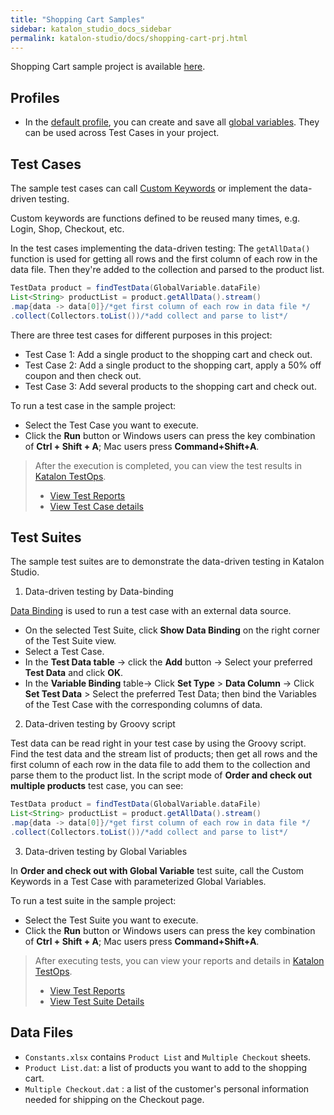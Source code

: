 ```yaml
---
title: "Shopping Cart Samples" 
sidebar: katalon_studio_docs_sidebar
permalink: katalon-studio/docs/shopping-cart-prj.html 
---
```


Shopping Cart sample project is available [here](https://github.com/katalon-studio-samples/shopping-cart-tests).

## Profiles

- In the [default profile](https://docs.katalon.com/katalon-studio/docs/execution-profile-v54.html), you can create and save all [global variables](https://docs.katalon.com/katalon-studio/docs/global-variables.html). They can be used across Test Cases in your project.

## Test Cases

The sample test cases can call [Custom Keywords](https://docs.katalon.com/katalon-studio/docs/introduction-to-custom-keywords.html) or implement the data-driven testing.

Custom keywords are functions defined to be reused many times, e.g. Login, Shop, Checkout, etc.

In the test cases implementing the data-driven testing: The `getAllData()` function is used for getting all rows and the first column of each row in the data file. Then they're added to the collection and parsed to the product list.

```groovy
TestData product = findTestData(GlobalVariable.dataFile)
List<String> productList = product.getAllData().stream()
.map{data -> data[0]}/*get first column of each row in data file */
.collect(Collectors.toList())/*add collect and parse to list*/
```

There are three test cases for different purposes in this project:

- Test Case 1: Add a single product to the shopping cart and check out.
- Test Case 2: Add a single product to the shopping cart, apply a 50% off coupon and then check out.
- Test Case 3: Add several products to the shopping cart and check out.

To run a test case in the sample project:

- Select the Test Case you want to execute.
- Click the **Run** button or Windows users can press the key combination of **Ctrl + Shift + A**; Mac users press **Command+Shift+A**.

> After the execution is completed, you can view the test results in [Katalon TestOps](https://https.analytics.katalon.com).
>
> - [View Test Reports](https://docs.katalon.com/katalon-analytics/docs/project-management-view-reports.html)
> - [View Test Case details](https://docs.katalon.com/katalon-analytics/docs/project-management-view-details.html#details-of-each-test-case)


## Test Suites

The sample test suites are to demonstrate the data-driven testing in Katalon Studio.

1. Data-driven testing by Data-binding

[Data Binding](https://docs.katalon.com/katalon-studio/docs/run-test-case-external-data.html#create-a-new-test-suite-with-test-case-variables) is used to run a test case with an external data source.

- On the selected Test Suite, click **Show Data Binding** on the right corner of the Test Suite view.
- Select a Test Case.
- In the **Test Data table** -> click the **Add** button -> Select your preferred **Test Data** and click **OK**.
- In the **Variable Binding** table-> Click **Set Type** > **Data Column** -> Click **Set Test Data** > Select the preferred Test Data; then bind the Variables of the Test Case with the corresponding columns of data.

2. Data-driven testing by Groovy script

Test data can be read right in your test case by using the Groovy script. Find the test data and the stream list of products; then get all rows and the first column of each row in the data file to add them to the collection and parse them to the product list.
In the script mode of **Order and check out multiple products** test case, you can see:

```groovy
TestData product = findTestData(GlobalVariable.dataFile)
List<String> productList = product.getAllData().stream()
.map{data -> data[0]}/*get first column of each row in data file */
.collect(Collectors.toList())/*add collect and parse to list*/
```

3. Data-driven testing by Global Variables

In **Order and check out with Global Variable** test suite, call the Custom Keywords in a Test Case with parameterized Global Variables.

To run a test suite in the sample project:

- Select the Test Suite you want to execute.
- Click the **Run** button or Windows users can press the key combination of **Ctrl + Shift + A**; Mac users press **Command+Shift+A**.

> After executing tests, you can view your reports and details in [Katalon TestOps](https://analytics.katalon.com).
>
> - [View Test Reports](https://docs.katalon.com/katalon-analytics/docs/project-management-view-reports.html)
> - [View Test Suite Details](https://docs.katalon.com/katalon-analytics/docs/project-management-view-details.html)


## Data Files

- `Constants.xlsx` contains `Product List` and `Multiple Checkout` sheets.
- `Product List.dat`: a list of products you want to add to the shopping cart.
- `Multiple Checkout.dat` : a list of the customer's personal information needed for shipping on the Checkout page.
